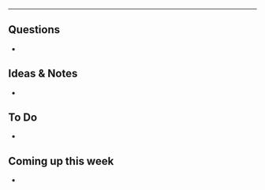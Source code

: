 
************************************

## Questions 

* 

## Ideas & Notes

* 

## To Do

* 

## Coming up this week

* 


